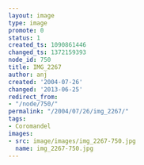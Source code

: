 ```yaml
---
layout: image
type: image
promote: 0
status: 1
created_ts: 1090861446
changed_ts: 1372159393
node_id: 750
title: IMG_2267
author: anj
created: '2004-07-26'
changed: '2013-06-25'
redirect_from:
- "/node/750/"
permalink: "/2004/07/26/img_2267/"
tags:
- Coromandel
images:
- src: image/images/img_2267-750.jpg
  name: img_2267-750.jpg
---
```


